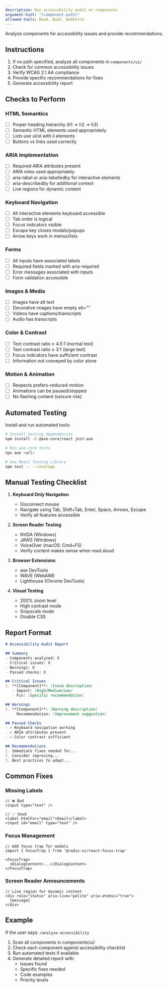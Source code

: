 ```yaml
---
description: Run accessibility audit on components
argument-hint: "[component-path]"
allowed-tools: Read, Bash, WebFetch
---
```


Analyze components for accessibility issues and provide recommendations.

## Instructions

1. If no path specified, analyze all components in `components/ui/`
2. Check for common accessibility issues
3. Verify WCAG 2.1 AA compliance
4. Provide specific recommendations for fixes
5. Generate accessibility report

## Checks to Perform

### HTML Semantics
- [ ] Proper heading hierarchy (h1 → h2 → h3)
- [ ] Semantic HTML elements used appropriately
- [ ] Lists use ul/ol with li elements
- [ ] Buttons vs links used correctly

### ARIA Implementation
- [ ] Required ARIA attributes present
- [ ] ARIA roles used appropriately
- [ ] aria-label or aria-labelledby for interactive elements
- [ ] aria-describedby for additional context
- [ ] Live regions for dynamic content

### Keyboard Navigation
- [ ] All interactive elements keyboard accessible
- [ ] Tab order is logical
- [ ] Focus indicators visible
- [ ] Escape key closes modals/popups
- [ ] Arrow keys work in menus/lists

### Forms
- [ ] All inputs have associated labels
- [ ] Required fields marked with aria-required
- [ ] Error messages associated with inputs
- [ ] Form validation accessible

### Images & Media
- [ ] Images have alt text
- [ ] Decorative images have empty alt=""
- [ ] Videos have captions/transcripts
- [ ] Audio has transcripts

### Color & Contrast
- [ ] Text contrast ratio ≥ 4.5:1 (normal text)
- [ ] Text contrast ratio ≥ 3:1 (large text)
- [ ] Focus indicators have sufficient contrast
- [ ] Information not conveyed by color alone

### Motion & Animation
- [ ] Respects prefers-reduced-motion
- [ ] Animations can be paused/stopped
- [ ] No flashing content (seizure risk)

## Automated Testing

Install and run automated tools:
```bash
# Install testing dependencies
npm install -D @axe-core/react jest-axe

# Run axe-core tests
npx axe <url>

# Use React Testing Library
npm test -- --coverage
```

## Manual Testing Checklist

1. **Keyboard Only Navigation**
   - Disconnect mouse
   - Navigate using Tab, Shift+Tab, Enter, Space, Arrows, Escape
   - Verify all features accessible

2. **Screen Reader Testing**
   - NVDA (Windows)
   - JAWS (Windows)
   - VoiceOver (macOS: Cmd+F5)
   - Verify content makes sense when read aloud

3. **Browser Extensions**
   - axe DevTools
   - WAVE (WebAIM)
   - Lighthouse (Chrome DevTools)

4. **Visual Testing**
   - 200% zoom level
   - High contrast mode
   - Grayscale mode
   - Disable CSS

## Report Format

```markdown
# Accessibility Audit Report

## Summary
- Components analyzed: X
- Critical issues: X
- Warnings: X
- Passed checks: X

## Critical Issues
1. **[Component]**: [Issue description]
   - Impact: [High/Medium/Low]
   - Fix: [Specific recommendation]

## Warnings
1. **[Component]**: [Warning description]
   - Recommendation: [Improvement suggestion]

## Passed Checks
- ✓ Keyboard navigation working
- ✓ ARIA attributes present
- ✓ Color contrast sufficient

## Recommendations
1. Immediate fixes needed for...
2. Consider improving...
3. Best practices to adopt...
```

## Common Fixes

### Missing Labels
```tsx
// ❌ Bad
<input type="text" />

// ✅ Good
<label htmlFor="email">Email</label>
<input id="email" type="text" />
```

### Focus Management
```tsx
// Add focus trap for modals
import { FocusTrap } from '@radix-ui/react-focus-trap'

<FocusTrap>
  <DialogContent>...</DialogContent>
</FocusTrap>
```

### Screen Reader Announcements
```tsx
// Live region for dynamic content
<div role="status" aria-live="polite" aria-atomic="true">
  {message}
</div>
```

## Example

If the user says: `/analyze-accessibility`

1. Scan all components in components/ui/
2. Check each component against accessibility checklist
3. Run automated tests if available
4. Generate detailed report with:
   - Issues found
   - Specific fixes needed
   - Code examples
   - Priority levels